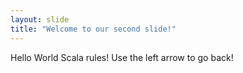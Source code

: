 ```yaml
---
layout: slide
title: "Welcome to our second slide!"
---
```

Hello World Scala rules!
Use the left arrow to go back!
